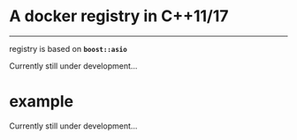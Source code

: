 # A docker registry in C++11/17
---

  registry is based on **`boost::asio`**

  Currently still under development...
# example
  Currently still under development...


